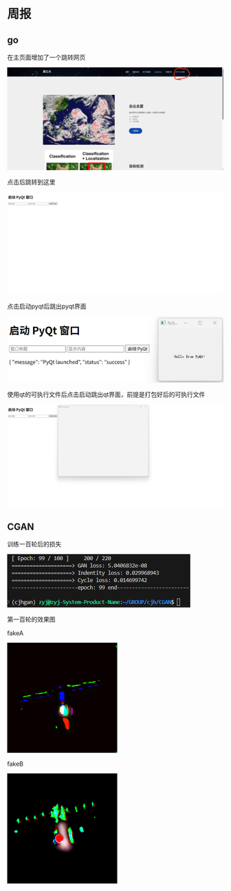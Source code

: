 # 周报  

## go

在主页面增加了一个跳转网页

![1](https://github.com/ZYJ-Group/cjh/blob/main/2025/10.29/1.jpg)

点击后跳转到这里

![2](https://github.com/ZYJ-Group/cjh/blob/main/2025/10.29/2.png)

点击启动pyqt后跳出pyqt界面

![3](https://github.com/ZYJ-Group/cjh/blob/main/2025/10.29/3.png)

使用qt的可执行文件后点击启动跳出qt界面，前提是打包好后的可执行文件

![4](https://github.com/ZYJ-Group/cjh/blob/main/2025/10.29/4.png)

## CGAN

训练一百轮后的损失

![5](https://github.com/ZYJ-Group/cjh/blob/main/2025/10.29/5.png)

第一百轮的效果图

fakeA

![fakeA](https://github.com/ZYJ-Group/cjh/blob/main/2025/10.29/fakeA.png)

fakeB

![fakeB](https://github.com/ZYJ-Group/cjh/blob/main/2025/10.29/fakeB.png)






